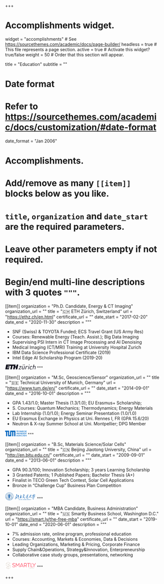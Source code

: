 +++
# Accomplishments widget.
widget = "accomplishments"  # See https://sourcethemes.com/academic/docs/page-builder/
headless = true  # This file represents a page section.
active = true  # Activate this widget? true/false
weight = 50  # Order that this section will appear.

title = "Education"
subtitle = ""

# Date format
#   Refer to https://sourcethemes.com/academic/docs/customization/#date-format
date_format = "Jan 2006"

# Accomplishments.
#   Add/remove as many `[[item]]` blocks below as you like.
#   `title`, `organization` and `date_start` are the required parameters.
#   Leave other parameters empty if not required.
#   Begin/end multi-line descriptions with 3 quotes `"""`.

[[item]]
  organization = "Ph.D. Candidate, Energy & CT Imaging"
  organization_url = ""
  title = "🇨🇭 ETH Zürich, Switzerland"
  url = "https://ethz.ch/en.html"
  certificate_url = ""
  date_start = "2017-02-20"
  date_end = "2020-11-30"
  description = """
  * SNF (Swiss) & TOYOTA Funded; ECS Travel Grant (US Army Res)
  * Courses: Renewable Energy (Teach. Assist.); Big Data Imaging
  * Supervising PSI Intern in CT Image Processing and AI Denoising
  * Medical Imaging (CT/MRI) Training at University Hospital Zurich
  * IBM Data Science Professional Certificate (2019)
  * Intel Edge AI Scholarship Program (2019-20)
    
 <img src="https://github.com/XuHongCN/academia/raw/master/static/img/eth.png" style="right" width="100px">
  """

[[item]]
  organization = "M.Sc, Geoscience/Sensor"
  organization_url = ""
  title = ":de: Technical University of Munich, Germany"
  url = "https://www.tum.de/en/"
  certificate_url = ""
  date_start = "2014-09-01"
  date_end = "2016-10-01"
  description = """
  * GPA 1.43/1.0; Master Thesis (1.3/1.0); EU Erasmus+ Scholarship; 
  * S. Courses: Quantum Mechanics; Thermodynamics; Energy Materials
  * Lab Internship (1.0/1.0); Energy Seminar Presentation (1.0/1.0)
  * EU Erasmus Exchange in Physics at Uni. Rennes I, FR (GPA 15.6/20)
  * Neutron & X-ray Summer School at Uni. Montpellier; DPG Member
    
 <img src="https://github.com/XuHongCN/academia/raw/master/static/img/tum.png" style="right" width="70px">
  """

[[item]]
  organization = "B.Sc, Materials Science/Solar Cells"
  organization_url = ""
  title = ":cn: Beijing Jiaotong University, China"
  url = "http://en.bjtu.edu.cn/"
  certificate_url = ""
  date_start = "2009-09-01"
  date_end = "2013-06-01"
  description = """
  * GPA 90.3/100; Innovation Scholarship; 3 years Learning Scholarship
  * 3 Granted Patents; 1 Published Papers; Bachelor Thesis (A+)
  * Finalist in TECO Green Tech Contest, Solar Cell Applications
  * Bronze in “Challenge Cup” Business Plan Competition
    
 <img src="https://github.com/XuHongCN/academia/raw/master/static/img/bjtu.png" style="right" width="100px">
  """
 
 [[item]]
  organization = "MBA Candidate, Business Administration"
  organization_url = ""
  title = ":us: Smartly Business School, Washington D.C."
  url = "https://smart.ly/the-free-mba"
  certificate_url = ""
  date_start = "2019-10-01"
  date_end = "2020-06-01"
  description = """
  * 7% admission rate, online program, professional education
  * Courses: Accounting, Markets & Economies, Data & Decisions
  * Leading Organizations, Marketing & Pricing, Corporate Finance
  * Supply Chain&Operations, Strategy&Innovation, Enterpreneurship
  * Collaborative case study groups, presentations, networking
    
  <img src="https://github.com/XuHongCN/academia/raw/master/static/img/smartly.png" style="right" width="100px">
  """

+++
